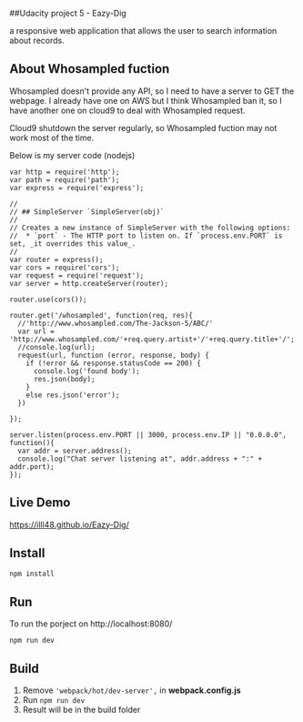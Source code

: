 ##Udacity project 5 - Eazy-Dig

 a responsive web application that allows the user to search information about records.
 
About Whosampled fuction
-------------
Whosampled doesn't provide any API, so I need to have a server to GET the webpage.
I already have one on AWS but I think Whosampled ban it,
so I have another one on cloud9 to deal with Whosampled request.

Cloud9 shutdown the server regularly, so Whosampled fuction may not work most of the time.

Below is my server code (nodejs)

```
var http = require('http');
var path = require('path');
var express = require('express');

//
// ## SimpleServer `SimpleServer(obj)`
//
// Creates a new instance of SimpleServer with the following options:
//  * `port` - The HTTP port to listen on. If `process.env.PORT` is set, _it overrides this value_.
//
var router = express();
var cors = require('cors');
var request = require('request');
var server = http.createServer(router);

router.use(cors());

router.get('/whosampled', function(req, res){
  //'http://www.whosampled.com/The-Jackson-5/ABC/'
  var url = 'http://www.whosampled.com/'+req.query.artist+'/'+req.query.title+'/';
  //console.log(url);
  request(url, function (error, response, body) {
    if (!error && response.statusCode == 200) {
      console.log('found body');
      res.json(body);
    }
    else res.json('error');
  })  
  
});

server.listen(process.env.PORT || 3000, process.env.IP || "0.0.0.0", function(){
  var addr = server.address();
  console.log("Chat server listening at", addr.address + ":" + addr.port);
});
```
 
Live Demo
-------------
https://illl48.github.io/Eazy-Dig/ 

Install
-------------
```shell
npm install
```

Run
-------------
To run the porject on http://localhost:8080/ 
```shell
npm run dev
```

Build
-------------
1. Remove ``` 'webpack/hot/dev-server', ``` in **webpack.config.js**
2. Run ``` npm run dev ```
3. Result will be in the build folder
